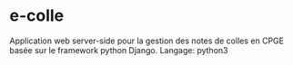 # e-colle

Application web server-side pour la gestion des notes de colles en CPGE basée sur le framework python Django.
Langage: python3
